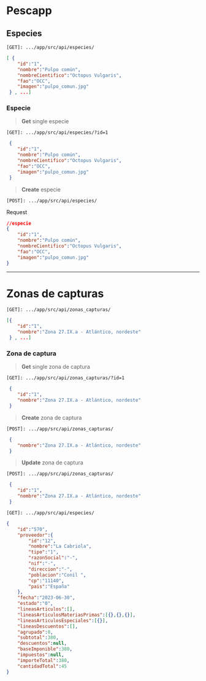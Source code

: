# Pescapp

## Especies

`[GET]: .../app/src/api/especies/`

```json
[ { 	
	"id":"1",
	"nombre":"Pulpo común",
	"nombreCientifico":"Octopus Vulgaris",
	"fao":"OCC",
	"imagen":"pulpo_comun.jpg" 
 } , ...]
```

### Especie

> **Get** single especie

`[GET]: .../app/src/api/especies/?id=1`

```json
 { 	
	"id":"1",
	"nombre":"Pulpo común",
	"nombreCientifico":"Octopus Vulgaris",
	"fao":"OCC",
	"imagen":"pulpo_comun.jpg" 
 } 
```

> **Create** especie

`[POST]: .../app/src/api/especies/`

Request
```json
//especie
{ 	
	"id":"1",
	"nombre":"Pulpo común",
	"nombreCientifico":"Octopus Vulgaris",
	"fao":"OCC",
	"imagen":"pulpo_comun.jpg"
} 
```

------------

# Zonas de capturas

`[GET]: .../app/src/api/zonas_capturas/`

```json
[{
	"id":"1",
	"nombre":"Zona 27.IX.a - Atlántico, nordeste"
 } , ...]
```

### Zona de captura

> **Get** single zona de captura


`[GET]: .../app/src/api/zonas_capturas/?id=1`

```json
 {
	"id":"1",
	"nombre":"Zona 27.IX.a - Atlántico, nordeste"
 } 
```

>**Create** zona de captura

`[POST]: .../app/src/api/zonas_capturas/`

```json
 {
	"nombre":"Zona 27.IX.a - Atlántico, nordeste"
 } 
```

>**Update** zona de captura

`[POST]: .../app/src/api/zonas_capturas/`

```json
 {
	"id":"1",
	"nombre":"Zona 27.IX.a - Atlántico, nordeste"
 } 
```

`[GET]: .../app/src/api/especies/`

```json
{
	"id":"570",
	"proveedor":{
		"id":"12",
		"nombre":"La Cabriola",
		"tipo":"1",
		"razonSocial":"-",
		"nif":"-",
		"direccion":"-",
		"poblacion":"Conil ",
		"cp":"11140",
		"pais":"España"
	},
	"fecha":"2023-06-30",
	"estado":"0",
	"lineasArticulos":[],
	"lineasArticulosMateriasPrimas":[{},{},{}],
	"lineasArticulosEspeciales":[{}],
	"lineasDescuentos":[],
	"agrupado":0,
	"subtotal":380,
	"descuentos":null,
	"baseImponible":380,
	"impuestos":null,
	"importeTotal":380,
	"cantidadTotal":45
}
```
